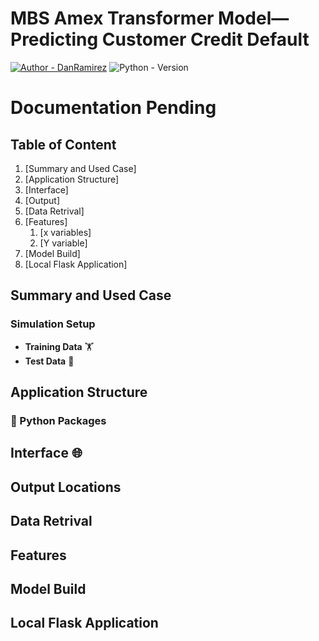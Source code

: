 # MBS Amex Transformer Model— Predicting Customer Credit Default
[![Author - DanRamirez](https://img.shields.io/badge/Author-DanRamirez-2ea44f?style=for-the-badge)](https://github.com/Dandata0101)
![Python - Version][PYTHON-url]

# Documentation Pending

## Table of Content
1. [Summary and Used Case]
2. [Application Structure]
3. [Interface]
4. [Output]
5. [Data Retrival]
7. [Features]
   1. [x variables]
   2. [Y variable]
8. [Model Build]
9. [Local Flask Application]

## Summary and Used Case

### Simulation Setup
- **Training Data** :weight_lifting: 
- **Test Data** :test_tube: 
  
## Application Structure

### :snake: Python Packages

## Interface :globe_with_meridians: 


## Output Locations

## Data Retrival


## Features


## Model Build

## Local Flask Application 


<!-- MARKDOWN LINKS & IMAGES -->
<!-- https://www.markdownguide.org/basic-syntax/#reference-style-links -->
[linkedin-shield]: https://img.shields.io/badge/-LinkedIn-black.svg?style=for-the-badge&logo=linkedin&colorB=555
[linkedin-url]: https://linkedin.com/in/danramirezjr
[PYTHON-url]: https://img.shields.io/badge/PYTHON-3.11-red?style=for-the-badge&logo=python&logoColor=white